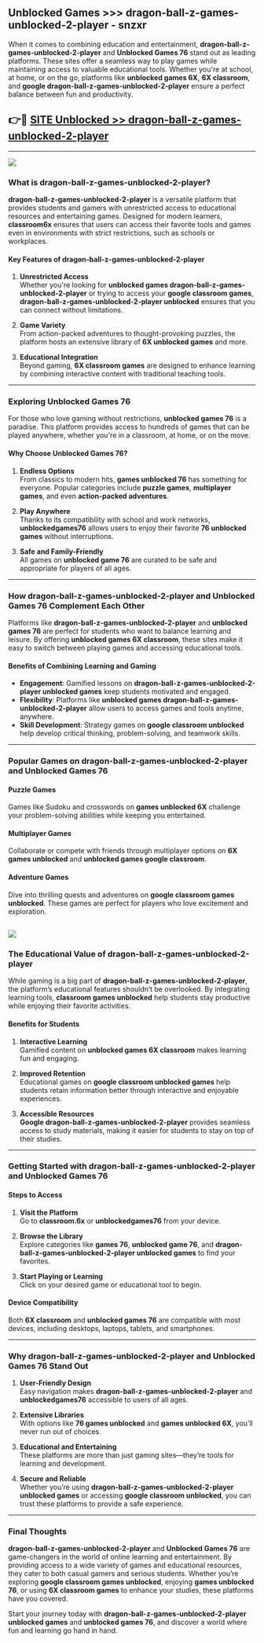 ## Unblocked Games >>> dragon-ball-z-games-unblocked-2-player - snzxr 

When it comes to combining education and entertainment, **dragon-ball-z-games-unblocked-2-player** and **Unblocked Games 76** stand out as leading platforms. These sites offer a seamless way to play games while maintaining access to valuable educational tools. Whether you're at school, at home, or on the go, platforms like **unblocked games 6X**, **6X classroom**, and **google dragon-ball-z-games-unblocked-2-player** ensure a perfect balance between fun and productivity.
## 👉🔴 [SITE Unblocked >> dragon-ball-z-games-unblocked-2-player](http://unblockedgames.edu.pl?title=dragon-ball-z-games-unblocked-2-player&ref=24J)
---
<a href="http://unblockedgames.edu.pl?title=dragon-ball-z-games-unblocked-2-player&ref=24J/"><img src="https://github.com/user-attachments/assets/438f12ca-57a4-47a3-8ead-c64da593a1e5"/></a>
### What is dragon-ball-z-games-unblocked-2-player?  

**dragon-ball-z-games-unblocked-2-player** is a versatile platform that provides students and gamers with unrestricted access to educational resources and entertaining games. Designed for modern learners, **classroom6x** ensures that users can access their favorite tools and games even in environments with strict restrictions, such as schools or workplaces.  

#### Key Features of dragon-ball-z-games-unblocked-2-player  

1. **Unrestricted Access**  
   Whether you're looking for **unblocked games dragon-ball-z-games-unblocked-2-player** or trying to access your **google classroom games**, **dragon-ball-z-games-unblocked-2-player unblocked** ensures that you can connect without limitations.  

2. **Game Variety**  
   From action-packed adventures to thought-provoking puzzles, the platform hosts an extensive library of **6X unblocked games** and more.  

3. **Educational Integration**  
   Beyond gaming, **6X classroom games** are designed to enhance learning by combining interactive content with traditional teaching tools.  



---

### Exploring Unblocked Games 76  

For those who love gaming without restrictions, **unblocked games 76** is a paradise. This platform provides access to hundreds of games that can be played anywhere, whether you're in a classroom, at home, or on the move.  

#### Why Choose Unblocked Games 76?  

1. **Endless Options**  
   From classics to modern hits, **games unblocked 76** has something for everyone. Popular categories include **puzzle games**, **multiplayer games**, and even **action-packed adventures**.  

2. **Play Anywhere**  
   Thanks to its compatibility with school and work networks, **unblockedgames76** allows users to enjoy their favorite **76 unblocked games** without interruptions.  

3. **Safe and Family-Friendly**  
   All games on **unblocked game 76** are curated to be safe and appropriate for players of all ages.  

---

### How dragon-ball-z-games-unblocked-2-player and Unblocked Games 76 Complement Each Other  

Platforms like **dragon-ball-z-games-unblocked-2-player** and **unblocked games 76** are perfect for students who want to balance learning and leisure. By offering **unblocked games 6X classroom**, these sites make it easy to switch between playing games and accessing educational tools.  

#### Benefits of Combining Learning and Gaming  

- **Engagement**: Gamified lessons on **dragon-ball-z-games-unblocked-2-player unblocked games** keep students motivated and engaged.  
- **Flexibility**: Platforms like **unblocked games dragon-ball-z-games-unblocked-2-player** allow users to access games and tools anytime, anywhere.  
- **Skill Development**: Strategy games on **google classroom unblocked** help develop critical thinking, problem-solving, and teamwork skills.  

---

### Popular Games on dragon-ball-z-games-unblocked-2-player and Unblocked Games 76  

#### Puzzle Games  

Games like Sudoku and crosswords on **games unblocked 6X** challenge your problem-solving abilities while keeping you entertained.  

#### Multiplayer Games  

Collaborate or compete with friends through multiplayer options on **6X games unblocked** and **unblocked games google classroom**.  

#### Adventure Games  

Dive into thrilling quests and adventures on **google classroom games unblocked**. These games are perfect for players who love excitement and exploration.  

<a href="http://download.freeplayer.one?title=dragon-ball-z-games-unblocked-2-player&ref=23D/"><img src="https://github.com/user-attachments/assets/fe0c3e91-c8e1-489c-acf0-e2f614c12fb8"/></a>
---

### The Educational Value of dragon-ball-z-games-unblocked-2-player  

While gaming is a big part of **dragon-ball-z-games-unblocked-2-player**, the platform’s educational features shouldn’t be overlooked. By integrating learning tools, **classroom games unblocked** help students stay productive while enjoying their favorite activities.  

#### Benefits for Students  

1. **Interactive Learning**  
   Gamified content on **unblocked games 6X classroom** makes learning fun and engaging.  

2. **Improved Retention**  
   Educational games on **google classroom unblocked games** help students retain information better through interactive and enjoyable experiences.  

3. **Accessible Resources**  
   **Google dragon-ball-z-games-unblocked-2-player** provides seamless access to study materials, making it easier for students to stay on top of their studies.  

---

### Getting Started with dragon-ball-z-games-unblocked-2-player and Unblocked Games 76  

#### Steps to Access  

1. **Visit the Platform**  
   Go to **classroom.6x** or **unblockedgames76** from your device.  

2. **Browse the Library**  
   Explore categories like **games 76**, **unblocked game 76**, and **dragon-ball-z-games-unblocked-2-player unblocked games** to find your favorites.  

3. **Start Playing or Learning**  
   Click on your desired game or educational tool to begin.  

#### Device Compatibility  

Both **6X classroom** and **unblocked games 76** are compatible with most devices, including desktops, laptops, tablets, and smartphones.  

---

### Why dragon-ball-z-games-unblocked-2-player and Unblocked Games 76 Stand Out  

1. **User-Friendly Design**  
   Easy navigation makes **dragon-ball-z-games-unblocked-2-player** and **unblockedgames76** accessible to users of all ages.  

2. **Extensive Libraries**  
   With options like **76 games unblocked** and **games unblocked 6X**, you’ll never run out of choices.  

3. **Educational and Entertaining**  
   These platforms are more than just gaming sites—they’re tools for learning and development.  

4. **Secure and Reliable**  
   Whether you’re using **dragon-ball-z-games-unblocked-2-player unblocked games** or accessing **google classroom unblocked**, you can trust these platforms to provide a safe experience.  

---

### Final Thoughts  

**dragon-ball-z-games-unblocked-2-player** and **Unblocked Games 76** are game-changers in the world of online learning and entertainment. By providing access to a wide variety of games and educational resources, they cater to both casual gamers and serious students. Whether you’re exploring **google classroom games unblocked**, enjoying **games unblocked 76**, or using **6X classroom games** to enhance your studies, these platforms have you covered.  

Start your journey today with **dragon-ball-z-games-unblocked-2-player unblocked games** and **unblocked games 76**, and discover a world where fun and learning go hand in hand.  